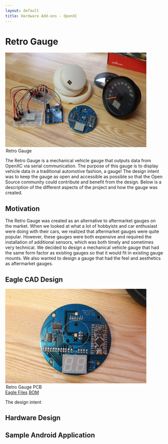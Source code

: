 ```yaml
---
layout: default
title: Hardware Add-ons - OpenXC
---
```


<div class="page-header">
    <h1>Retro Gauge</h1>
</div>

<div class="well">
    <img src="/images/retro-gauge/overview.jpg" />
    <legend>Retro Gauge</legend>
</div>

The Retro Gauge is a mechanical vehicle gauge that outputs data from OpenXC via serial 
communication. The purpose of this gauge is to display vehicle data in a traditional automotive fashion, a gauge! The design intent was to keep the gauge as open and accessible as possible so that the Open Source community could contribute and benefit from the design. Below is a description of the different aspects of the project and how the gauge was created.


<div class="page-header">
    <h2>Motivation</h2>
</div>

The Retro Gauge was created as an alternative to aftermarket gauges on the market. When we
looked at what a lot of hobbyists and car enthusiast were doing with their cars, we realized that aftermarket gauges were quite popular. However, these gauges were both expensive and required the installation of additional sensors, which was both timely and sometimes very technical. We decided to design a mechanical vehicle gauge that had the same form factor as existing gauges so that it would fit in existing gauge mounts. We also wanted to design a gauge that had the feel and aesthetics as aftermarket gauges.  
 
<div class="page-header">
    <h2>Eagle CAD Design</h2>
</div> 

<div class="well">
	<div class="row">
		<div class="span4">
			<img src="/images/retro-gauge/pcb.jpg" />
    		<legend>Retro Gauge PCB</legend>
		</div>
		<div class="span4">
			<thead>
				<a href="/documents/retro-gauge/rgEagle.zip">Eagle Files</a>
				<a href="/documents/retro-gauge/rgBOM.zip">BOM</a>
			</thead>
		</div>
	</div>
</div>

The design intent


<div class="page-header">
    <h2>Hardware Design</h2>
</div> 


<div class="page-header">
    <h2>Sample Android Application</h2>
</div> 
